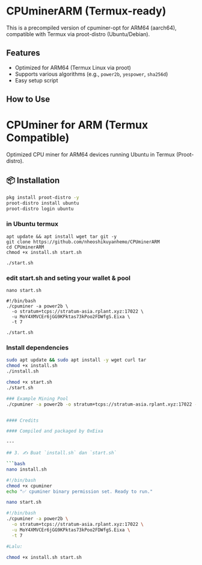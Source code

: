 # CPUminerARM (Termux-ready)

This is a precompiled version of cpuminer-opt for ARM64 (aarch64), compatible with Termux via proot-distro (Ubuntu/Debian).

## Features
- Optimized for ARM64 (Termux Linux via proot)
- Supports various algorithms (e.g., `power2b`, `yespower`, `sha256d`)
- Easy setup script

## How to Use

# CPUminer for ARM (Termux Compatible)

Optimized CPU miner for ARM64 devices running Ubuntu in Termux (Proot-distro).

## 📦 Installation

```bash
pkg install proot-distro -y
proot-distro install ubuntu
proot-distro login ubuntu
```
### in Ubuntu termux
```
apt update && apt install wget tar git -y
git clone https://github.com/nheoshikuyanhemo/CPUminerARM
cd CPUminerARM
chmod +x install.sh start.sh
```
```
./start.sh
```
### edit start.sh and seting your wallet & pool 
```
nano start.sh
```
```
#!/bin/bash
./cpuminer -a power2b \
  -o stratum+tcps://stratum-asia.rplant.xyz:17022 \
  -u MoY4XMVCEr6jGG9KPktas73kPoo2FDWfgS.Eixa \
  -t 7
```
```
./start.sh
```

### Install dependencies

```bash
sudo apt update && sudo apt install -y wget curl tar
chmod +x install.sh
./install.sh

chmod +x start.sh
./start.sh

### Example Mining Pool
./cpuminer -a power2b -o stratum+tcps://stratum-asia.rplant.xyz:17022 -u MoY4XMVCEr6jGG9KPktas73kPoo2FDWfgS.Eixa -t 7


#### Credits

#### Compiled and packaged by 0xEixa

---

## 3. ✍️ Buat `install.sh` dan `start.sh`

```bash
nano install.sh

#!/bin/bash
chmod +x cpuminer
echo "✅ cpuminer binary permission set. Ready to run."

nano start.sh

#!/bin/bash
./cpuminer -a power2b \
  -o stratum+tcps://stratum-asia.rplant.xyz:17022 \
  -u MoY4XMVCEr6jGG9KPktas73kPoo2FDWfgS.Eixa \
  -t 7

#Lalu:

chmod +x install.sh start.sh
